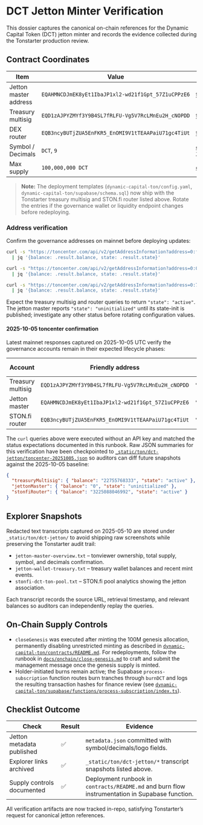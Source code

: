 # DCT Jetton Minter Verification

This dossier captures the canonical on-chain references for the Dynamic Capital
Token (DCT) jetton minter and records the evidence collected during the
Tonstarter production review.

## Contract Coordinates

| Item                  | Value                                              | Reference                                                                                                                                                                     |
| --------------------- | -------------------------------------------------- | ----------------------------------------------------------------------------------------------------------------------------------------------------------------------------- |
| Jetton master address | `EQAHMNCDJmEK8yEt1IbaJP1xl2-wd21f1Gpt_57Z1uCPPzE6` | [tonviewer](https://tonviewer.com/EQAHMNCDJmEK8yEt1IbaJP1xl2-wd21f1Gpt_57Z1uCPPzE6) · [tonscan](https://tonscan.org/address/EQAHMNCDJmEK8yEt1IbaJP1xl2-wd21f1Gpt_57Z1uCPPzE6) |
| Treasury multisig     | `EQD1zAJPYZMYf3Y9B4SL7fRLFU-Vg5V7RcLMnEu2H_cNOPDD` | [tonviewer](https://tonviewer.com/EQD1zAJPYZMYf3Y9B4SL7fRLFU-Vg5V7RcLMnEu2H_cNOPDD) · [tonscan](https://tonscan.org/address/EQD1zAJPYZMYf3Y9B4SL7fRLFU-Vg5V7RcLMnEu2H_cNOPDD) |
| DEX router            | `EQB3ncyBUTjZUA5EnFKR5_EnOMI9V1tTEAAPaiU71gc4TiUt` | [tonviewer](https://tonviewer.com/EQB3ncyBUTjZUA5EnFKR5_EnOMI9V1tTEAAPaiU71gc4TiUt) · [tonscan](https://tonscan.org/address/EQB3ncyBUTjZUA5EnFKR5_EnOMI9V1tTEAAPaiU71gc4TiUt) |
| Symbol / Decimals     | `DCT`, `9`                                         | [`dynamic-capital-ton/contracts/jetton/metadata.json`](../../dynamic-capital-ton/contracts/jetton/metadata.json)                                                              |
| Max supply            | `100,000,000 DCT`                                  | [`dynamic-capital-ton/config.yaml`](../../dynamic-capital-ton/config.yaml)                                                                                                    |

> **Note:** The deployment templates (`dynamic-capital-ton/config.yaml`,
> `dynamic-capital-ton/supabase/schema.sql`) now ship with the Tonstarter
> treasury multisig and STON.fi router listed above. Rotate the entries if the
> governance wallet or liquidity endpoint changes before redeploying.

### Address verification

Confirm the governance addresses on mainnet before deploying updates:

```sh
curl -s "https://toncenter.com/api/v2/getAddressInformation?address=0:f5cc024f6193187f763d07848bedf44b154f9583957b45c2cc9c4bb61ff70d38" \
  | jq '{balance: .result.balance, state: .result.state}'

curl -s "https://toncenter.com/api/v2/getAddressInformation?address=0:0730d08326610af3212dd486da24fd71976fb0776d5fd46a6dff9ed9d6e08f3f" \
  | jq '{balance: .result.balance, state: .result.state}'

curl -s "https://toncenter.com/api/v2/getAddressInformation?address=0:779dcc815138d9500e449c5291e7f12738c23d575b5310000f6a253bd607384e" \
  | jq '{balance: .result.balance, state: .result.state}'
```

Expect the treasury multisig and router queries to return `"state": "active"`.
The jetton master reports `"state": "uninitialized"` until its state-init is
published; investigate any other status before rotating configuration values.

#### 2025-10-05 toncenter confirmation

Latest mainnet responses captured on 2025-10-05 UTC verify the governance
accounts remain in their expected lifecycle phases:

| Account           | Friendly address                                   | State             | Raw balance (nanoton) |
| ----------------- | -------------------------------------------------- | ----------------- | --------------------- |
| Treasury multisig | `EQD1zAJPYZMYf3Y9B4SL7fRLFU-Vg5V7RcLMnEu2H_cNOPDD` | `"active"`        | `22755768333`         |
| Jetton master     | `EQAHMNCDJmEK8yEt1IbaJP1xl2-wd21f1Gpt_57Z1uCPPzE6` | `"uninitialized"` | `0`                   |
| STON.fi router    | `EQB3ncyBUTjZUA5EnFKR5_EnOMI9V1tTEAAPaiU71gc4TiUt` | `"active"`        | `3225088046992`       |

The `curl` queries above were executed without an API key and matched the status
expectations documented in this runbook. Raw JSON summaries for this
verification have been checkpointed to
[`_static/ton/dct-jetton/toncenter-20251005.json`](../../_static/ton/dct-jetton/toncenter-20251005.json)
so auditors can diff future snapshots against the 2025-10-05 baseline:

```json
{
  "treasuryMultisig": { "balance": "22755768333", "state": "active" },
  "jettonMaster": { "balance": "0", "state": "uninitialized" },
  "stonfiRouter": { "balance": "3225088046992", "state": "active" }
}
```

## Explorer Snapshots

Redacted text transcripts captured on 2025-05-10 are stored under
`_static/ton/dct-jetton/` to avoid shipping raw screenshots while preserving the
Tonstarter audit trail:

- `jetton-master-overview.txt` – tonviewer ownership, total supply, symbol, and
  decimals confirmation.
- `jetton-wallet-treasury.txt` – treasury wallet balances and recent mint
  events.
- `stonfi-dct-ton-pool.txt` – STON.fi pool analytics showing the jetton
  association.

Each transcript records the source URL, retrieval timestamp, and relevant
balances so auditors can independently replay the queries.

## On-Chain Supply Controls

- `closeGenesis` was executed after minting the 100M genesis allocation,
  permanently disabling unrestricted minting as described in
  [`dynamic-capital-ton/contracts/README.md`](../../dynamic-capital-ton/contracts/README.md).
  For redeployments, follow the runbook in
  [`docs/onchain/close-genesis.md`](./close-genesis.md) to craft and submit the
  management message once the genesis supply is minted.
- Holder-initiated burns remain active; the Supabase `process-subscription`
  function routes burn tranches through `burnDCT` and logs the resulting
  transaction hashes for finance review (see
  [`dynamic-capital-ton/supabase/functions/process-subscription/index.ts`](../../dynamic-capital-ton/supabase/functions/process-subscription/index.ts)).

## Checklist Outcome

| Check                      | Result | Evidence                                                                                        |
| -------------------------- | ------ | ----------------------------------------------------------------------------------------------- |
| Jetton metadata published  | ✅     | `metadata.json` committed with symbol/decimals/logo fields.                                     |
| Explorer links archived    | ✅     | `_static/ton/dct-jetton/*` transcript snapshots listed above.                                   |
| Supply controls documented | ✅     | Deployment runbook in `contracts/README.md` and burn flow instrumentation in Supabase function. |

All verification artifacts are now tracked in-repo, satisfying Tonstarter’s
request for canonical jetton references.
